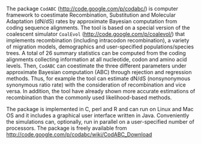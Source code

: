 The package `CodABC` (http://code.google.com/p/codabc/) is computer framework to coestimate Recombination, Substitution and Molecular Adaptation (dN/dS) rates by approximate Bayesian computation from coding sequence alignments.
The tool is based on a special version of the coalescent simulator `CoalEvol` (http://code.google.com/p/coalevol/) that implements recombination (including intracodon recombination), a variety of migration models, demographics and user-specified populations/species trees. A total of 26 summary statistics can be computed from the coding alignments collecting information at all nucleotide, codon and amino acid levels. Then, `CodABC` can coestimate the three different parameters under approximate Bayesian computation (ABC) through rejection and regression methods. Thus, for example the tool can estimate dN/dS (nonsynonymous synonymous ratio rate) with the consideration of recombination and vice versa. In addition, the tool have already shown more accurate estimations of recombination than the commonly used likelihood-based methods.

The package is implemented in C, perl and R and can run on Linux and Mac OS and it includes a graphical user interface written in Java. Conveniently the simulations can, optionally, run in parallel on a user-specified number of processors. The package is freely available from http://code.google.com/p/codabc/wiki/CodABC_Download
